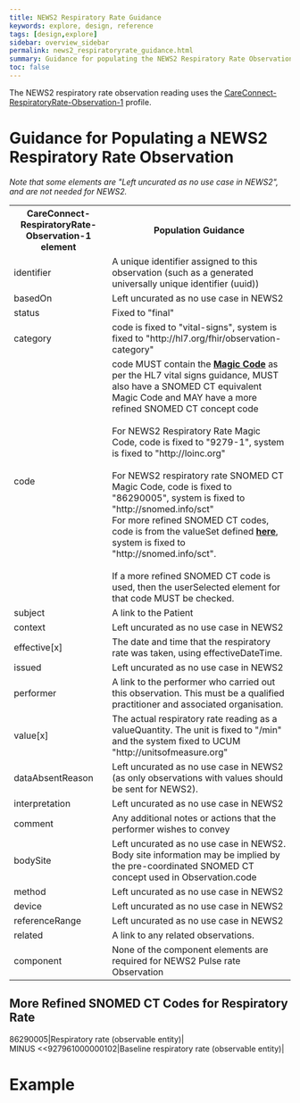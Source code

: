 ```yaml
---
title: NEWS2 Respiratory Rate Guidance
keywords: explore, design, reference
tags: [design,explore]
sidebar: overview_sidebar
permalink: news2_respiratoryrate_guidance.html
summary: Guidance for populating the NEWS2 Respiratory Rate Observation.
toc: false
---
```


The NEWS2 respiratory rate observation reading uses the <a href="https://fhir.hl7.org.uk/STU3/StructureDefinition/CareConnect-RespiratoryRate-Observation-1" target="_blank">CareConnect-RespiratoryRate-Observation-1</a> profile.

# Guidance for Populating a NEWS2 Respiratory Rate Observation #

_Note that some elements are "Left uncurated as no use case in NEWS2", and are not needed for NEWS2._

<table>
<tr><th>CareConnect-RespiratoryRate-Observation-1 element</th><th>Population Guidance</th></tr>
<tr><td>identifier</td><td>A unique identifier assigned to this observation (such as a generated universally unique identifier (uuid))</td></tr>
<tr><td>basedOn</td><td>Left uncurated as no use case in NEWS2</td></tr>
<tr><td>status</td><td>Fixed to "final"</td></tr>
<tr><td>category</td><td>code is fixed to "vital-signs", system is fixed to "http://hl7.org/fhir/observation-category"</td></tr>
<tr><td>code</td><td>code MUST contain the <a href="https://www.hl7.org/fhir/observation-vitalsigns.html#vitals-table" target="_blank"><b>Magic Code</b></a> as per the HL7 vital signs guidance, MUST also have a SNOMED CT equivalent Magic Code and MAY have a more refined SNOMED CT concept code<br/><br/>For NEWS2 Respiratory Rate Magic Code, code is fixed to "9279-1", system is fixed to "http://loinc.org"<br/><br/>For NEWS2 respiratory rate SNOMED CT Magic Code, code is fixed to "86290005", system is fixed to "http://snomed.info/sct"<br/>For more refined SNOMED CT codes, code is from the valueSet defined <a href="#more-refined-snomed-ct-codes-for-pulse-rate"><b>here</b></a>, system is fixed to "http://snomed.info/sct".<br/><br/>If a more refined SNOMED CT code is used, then the userSelected element for that code MUST be checked.</td></tr>
<tr><td>subject</td><td>A link to the Patient</td></tr>
<tr><td>context</td><td>Left uncurated as no use case in NEWS2</td></tr>
<tr><td>effective[x]</td><td>The date and time that the respiratory rate was taken, using effectiveDateTime.</td></tr>
<tr><td>issued</td><td>Left uncurated as no use case in NEWS2</td></tr>
<tr><td>performer</td><td>A link to the performer who carried out this observation. This must be a qualified practitioner and associated organisation.</td></tr>
<tr><td>value[x]</td><td>The actual respiratory rate reading as a valueQuantity. The unit is fixed to "/min" and the system fixed to UCUM "http://unitsofmeasure.org"</td></tr>
<tr><td>dataAbsentReason</td><td>Left uncurated as no use case in NEWS2 (as only observations with values should be sent for NEWS2).</td></tr>
<tr><td>interpretation</td><td>Left uncurated as no use case in NEWS2</td></tr>
<tr><td>comment</td><td>Any additional notes or actions that the performer wishes to convey</td></tr>
<tr><td>bodySite</td><td>Left uncurated as no use case in NEWS2. Body site information may be implied by the pre-coordinated SNOMED CT concept used in Observation.code</td></tr>
<tr><td>method</td><td>Left uncurated as no use case in NEWS2</td></tr>
<tr><td>device</td><td>Left uncurated as no use case in NEWS2</td></tr>
<tr><td>referenceRange</td><td>Left uncurated as no use case in NEWS2</td></tr>
<tr><td>related</td><td>A link to any related observations.</td></tr>
<tr><td>component</td><td>None of the component elements are required for NEWS2 Pulse rate Observation</td></tr>
</table>


## More Refined SNOMED CT Codes for Respiratory Rate ##
86290005|Respiratory rate (observable entity)| <br/>
MINUS <<927961000000102|Baseline respiratory rate (observable entity)|

# Example #

<script src="https://gist.github.com/IOPS-DEV/a3872d5c96d59c8144a2881655026811.js"></script>